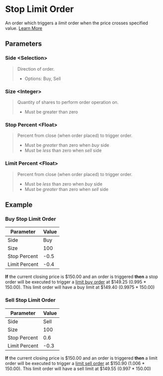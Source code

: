 # Stop Limit Order

An order which triggers a _limit_ order when the price crosses specified value. [Learn More](https://www.investopedia.com/terms/s/stop-limitorder.asp)

## Parameters

### Side \<Selection>
> Direction of order.
>
> * Options: Buy, Sell

### Size \<Integer>
> Quantity of shares to perform order operation on.
>
> * Must be greater than zero

### Stop Percent \<Float>
> Percent from close (when order placed) to trigger order.
>
> * Must be _greater_ than zero when _buy_ side
> * Must be _less_ than zero when _sell_ side

### Limit Percent \<Float>
> Percent from close (when order placed) to trigger order.
> 
> * Must be _less_ than zero when _buy_ side
> * Must be _greater_ than zero when _sell_ side

## Example

### Buy Stop Limit Order

| Parameter     | Value |
|---------------|-------|
| Side          | Buy   |
| Size          | 100   |
| Stop Percent  | -0.5  |
| Limit Percent | -0.4  |

__If__ the current closing price is \$150.00 and an order is triggered __then__ a stop order will be executed to trigger a [limit buy order](https://docs.hedgehog.market/libraries/standard_order/#market_order) at \$149.25 (0.995 * 150.00). This limit order will have a buy limit at \$149.40 (0.9975 * 150.00)

### Sell Stop Limit Order

| Parameter     | Value  |
|---------------|--------|
| Side          | Sell   |
| Size          | 100    |
| Stop Percent  | 0.6    |
| Limit Percent | -0.3   |

__If__ the current closing price is \$150.00 and an order is triggered __then__ a limit order will be executed to trigger a [limit sell order](https://docs.hedgehog.market/libraries/standard_order/#market_order) at \$150.90 (1.006 * 150.00). This limit order will have a sell limit at \$149.55 (0.997 * 150.00)

